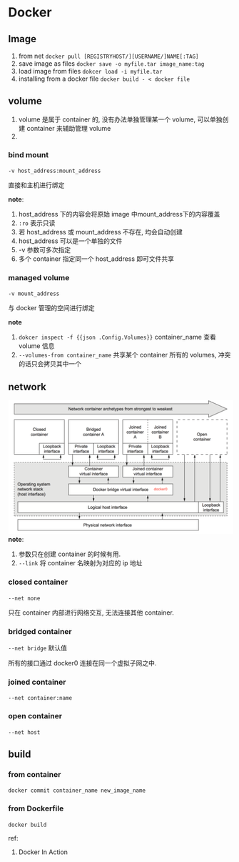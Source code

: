# Docker 

## Image
1. from net `docker pull [REGISTRYHOST/][USERNAME/]NAME[:TAG]`
2. save image as files `docker save -o myfile.tar image_name:tag`
3. load image from files `dokcer load -i myfile.tar`
3. installing from a docker file `docker build - < docker file`


## volume
1. volume 是属于 container 的, 没有办法单独管理某一个 volume, 可以单独创建 container 来辅助管理 volume
2. 

### bind mount
`-v host_address:mount_address`

直接和主机进行绑定

**note**: 

1. host_address 下的内容会将原始 image 中mount_address下的内容覆盖
2. `:ro` 表示只读
3. 若 host_address 或 mount_address 不存在, 均会自动创建
4. host_address 可以是一个单独的文件
5. -v 参数可多次指定
6. 多个 container 指定同一个 host_address 即可文件共享


### managed volume
`-v mount_address`

与 docker 管理的空间进行绑定

**note**

1. `dokcer inspect -f {{json .Config.Volumes}}` container_name 查看 volume 信息
2. `--volumes-from container_name` 共享某个 container 所有的 volumes, 冲突的话只会拷贝其中一个

## network
![](/assets/QQ20161014-0@2x.png)
**note**: 

1. 参数只在创建 container 的时候有用.
2. `--link` 将 container 名映射为对应的 ip 地址

### closed container
`--net none`

只在 container 内部进行网络交互, 无法连接其他 container.

### bridged container
`--net bridge` 默认值

所有的接口通过 docker0 连接在同一个虚拟子网之中.

### joined container
`--net container:name`

### open container
`--net host`

## build

### from container

`docker commit container_name new_image_name`

### from Dockerfile

`docker build`


ref:
1. Docker In Action




